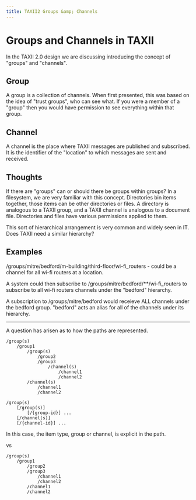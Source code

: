 ```yaml
---
title: TAXII2 Groups &amp; Channels
---
```

# Groups and Channels in TAXII

In the TAXII 2.0 design we are discussing introducing the concept of "groups" and "channels".

## Group

A group is a collection of channels. When first presented, this was based on the idea of "trust groups", who can see what.
If you were a member of a "group" then you would have permission to see everything within that group.

## Channel

A channel is the place where TAXII messages are published and subscribed. It is the identifier of the "location" to which
messages are sent and received.

## Thoughts

If there are "groups" can or should there be groups within groups? In a filesystem, we are very familiar with this concept.
Directories bin items together, those items can be other directories or files. A directory is analogous to a TAXII group, and 
a TAXII channel is analogous to a document file. Directories and files have various permissions applied to them.

This sort of hierarchical arrangement is very common and widely seen in IT. Does TAXII need a similar hierarchy?

## Examples

/groups/mitre/bedford/m-building/third-floor/wi-fi_routers - could be a channel for all wi-fi routers at a location.

A system could then subscribe to /groups/mitre/bedford/**/wi-fi_routers to subscribe to all wi-fi routers channels
under the "bedford" hierarchy.

A subscription to /groups/mitre/bedford would receieve ALL channels under the bedford group. "bedford" acts an alias
for all of the channels under its hierarchy.

---

A question has arisen as to how the paths are represented.

	/group(s)
		/group1
			/group(s)
        		/group2
        		/group3
					/channel(s)
						/channel1
						/channel2
			/channel(s)
				/channel1
				/channel2
        
	/group(s)
		[/group(s)]
			[/{group-id}] ...
		[/channel(s)]
		[/{channel-id}] ...

In this case, the item type, group or channel, is explicit in the path.

vs

	/group(s)
		/group1
			/group2
			/group3
				/channel1
				/channel2
    		/channel1
			/channel2
  

